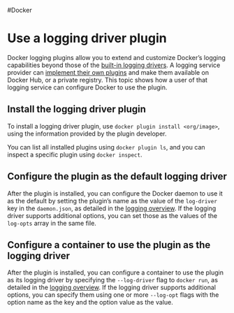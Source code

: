 #Docker 
# Use a logging driver plugin
Docker logging plugins allow you to extend and customize Docker’s logging capabilities beyond those of the [built-in logging drivers](https://docs.docker.com/config/containers/logging/configure/). A logging service provider can [implement their own plugins](https://docs.docker.com/engine/extend/plugins_logging/) and make them available on Docker Hub, or a private registry. This topic shows how a user of that logging service can configure Docker to use the plugin.

## Install the logging driver plugin[](https://docs.docker.com/config/containers/logging/plugins/#install-the-logging-driver-plugin)

To install a logging driver plugin, use `docker plugin install <org/image>`, using the information provided by the plugin developer.

You can list all installed plugins using `docker plugin ls`, and you can inspect a specific plugin using `docker inspect`.

## Configure the plugin as the default logging driver[](https://docs.docker.com/config/containers/logging/plugins/#configure-the-plugin-as-the-default-logging-driver)

After the plugin is installed, you can configure the Docker daemon to use it as the default by setting the plugin’s name as the value of the `log-driver` key in the `daemon.json`, as detailed in the [logging overview](https://docs.docker.com/config/containers/logging/configure/#configure-the-default-logging-driver). If the logging driver supports additional options, you can set those as the values of the `log-opts` array in the same file.

## Configure a container to use the plugin as the logging driver[](https://docs.docker.com/config/containers/logging/plugins/#configure-a-container-to-use-the-plugin-as-the-logging-driver)

After the plugin is installed, you can configure a container to use the plugin as its logging driver by specifying the `--log-driver` flag to `docker run`, as detailed in the [logging overview](https://docs.docker.com/config/containers/logging/configure/#configure-the-logging-driver-for-a-container). If the logging driver supports additional options, you can specify them using one or more `--log-opt` flags with the option name as the key and the option value as the value.